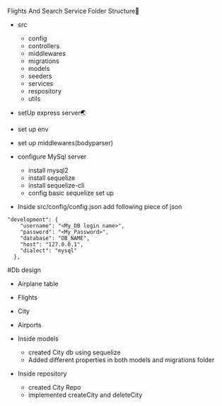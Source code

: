 Flights And Search Service
Folder Structure📁
- src
  - config
  - controllers
  - middlewares
  - migrations
  - models
  - seeders
  - services
  - respository
  - utils

- setUp express server🌏
- set up env
- set up middlewares(bodyparser)
- configure MySql server
    - install mysql2
    - install sequelize
    - install sequelize-cli
    - config basic sequelize set up
- Inside src/config/config.json add following piece of json
```
"development": {
    "username": "<My_DB login name>",
    "password": "<My_Password>",
    "database": "DB_NAME",
    "host": "127.0.0.1",
    "dialect": "mysql"
  },
  ```

  #Db design
  - Airplane table
  - Flights
  - City
  - Airports

 - Inside models
   - created City db using sequelize
   - Added different properties in both models and migrations folder
- Inside repository
    - created City Repo
    - implemented  createCity and deleteCity


